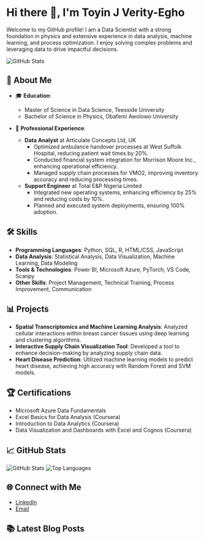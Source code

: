 # Hi there 👋, I'm Toyin J Verity-Egho

Welcome to my GitHub profile! I am a Data Scientist with a strong foundation in physics and extensive experience in data analysis, machine learning, and process optimization. I enjoy solving complex problems and leveraging data to drive impactful decisions.

![GitHub Stats](https://github-readme-stats.vercel.app/api?username=olajutoyin&show_icons=true)


## 🚀 About Me
- 🎓 **Education**: 
  - Master of Science in Data Science, Teesside University 
  - Bachelor of Science in Physics, Obafemi Awolowo University
  
- 💼 **Professional Experience**:
  - **Data Analyst** at Articulate Concepts Ltd, UK
    - Optimized ambulance handover processes at West Suffolk Hospital, reducing patient wait times by 20%.
    - Conducted financial system integration for Morrison Moore Inc., enhancing operational efficiency.
    - Managed supply chain processes for VMO2, improving inventory accuracy and reducing processing times.
  - **Support Engineer** at Total E&P Nigeria Limited
    - Integrated new operating systems, enhancing efficiency by 25% and reducing costs by 10%.
    - Planned and executed system deployments, ensuring 100% adoption.

## 🛠️ Skills
- **Programming Languages**: Python, SQL, R, HTML/CSS, JavaScript
- **Data Analysis**: Statistical Analysis, Data Visualization, Machine Learning, Data Modeling
- **Tools & Technologies**: Power BI, Microsoft Azure, PyTorch, VS Code, Scanpy
- **Other Skills**: Project Management, Technical Training, Process Improvement, Communication

## 📊 Projects
- **Spatial Transcriptomics and Machine Learning Analysis**: Analyzed cellular interactions within breast cancer tissues using deep learning and clustering algorithms.
- **Interactive Supply Chain Visualization Tool**: Developed a tool to enhance decision-making by analyzing supply chain data.
- **Heart Disease Prediction**: Utilized machine learning models to predict heart disease, achieving high accuracy with Random Forest and SVM models.

## 🏆 Certifications
- Microsoft Azure Data Fundamentals
- Excel Basics for Data Analysis (Coursera)
- Introduction to Data Analytics (Coursera)
- Data Visualization and Dashboards with Excel and Cognos (Coursera)

## 📈 GitHub Stats
![GitHub Stats](https://github-readme-stats.vercel.app/api?username=olajutoyin&show_icons=true)
![Top Languages](https://github-readme-stats.vercel.app/api/top-langs/?username=olajutoyin&layout=compact)



## 🌐 Connect with Me
- [LinkedIn](https://www.linkedin.com/in/toyin-verity-egho-b9a143b)
- [Email](mailto:olajutoyin@gmail.com)

## 📚 Latest Blog Posts
<!-- BLOG-POST-LIST:START -->
<!-- BLOG-POST-LIST:END -->

<!-- Optional: If you have a blog or medium account, you can integrate your latest posts -->
<!-- Example: 
- [Understanding Machine Learning Models](https://medium.com/@yourusername/understanding-machine-learning-models)
- [Data Visualization Best Practices](https://medium.com/@yourusername/data-visualization-best-practices)
-->
